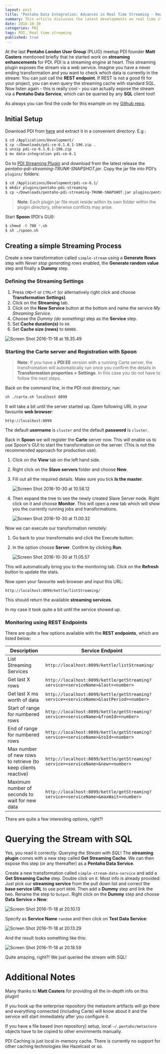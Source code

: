```yaml
---
layout: post
title: "Pentaho Data Integration: Advances in Real Time Streaming - Real Time SQL"
summary: This article discusses the latest developments on real time streaming with PDI
date: 2016-10-30
categories: PDI
tags: PDI, Real time streaming
published: true
---  
```


At the last **Pentaho London User Group** (PLUG) meetup PDI founder **Matt Casters** mentioned briefly that he started work on **streaming enhancements** for PDI. PDI is a streaming engine at heart. This streaming plugin exposes the stream via a web service. Imagine you have a never ending transformation and you want to check which data is currently in the stream: You can just call the **REST endpoint**. If REST is not a good fit for your project, you can even query the streaming cache with standard SQL. Now listen again - this is really cool - you can actually expose the stream via a **Pentaho Data Service**, which can be queried by any **SQL** client tool!

As always you can find the code for this example on my [Github repo](https://github.com/diethardsteiner/diethardsteiner.github.io/tree/master/sample-files/pdi/streaming-plugin).

## Initial Setup

Download PDI from [here](https://sourceforge.net/projects/pentaho/files/Data%20Integration/) and extract it in a convenient directory. E.g.:

```bash
$ cd /Applications/Development/
$ cp ~/Downloads/pdi-ce-6.1.0.1-196.zip .
$ unzip pdi-ce-6.1.0.1-196.zip
$ mv data-integration pdi-ce-6.1
```

Go to [PDI Streaming Plugin](https://github.com/mattcasters/pentaho-pdi-streaming/releases) and download from the latest release the *pentaho-pdi-streaming-TRUNK-SNAPSHOT.jar*. Copy the jar file into PDI's `plugins/` folders:

```bash
$ cd /Applications/Development/pdi-ce-6.1/
$ mkdir plugins/pentaho-pdi-streaming
$ cp ~/Downloads/pentaho-pdi-streaming-TRUNK-SNAPSHOT.jar plugins/pentaho-pdi-streaming
```
	
> **Note**: Each plugin jar file must reside within its own folder within the plugin directory, otherwise conflicts may arise.

Start **Spoon** (PDI's GUI):

```bash
$ chmod -R 700 *.sh
$ sh ./spoon.sh
```

## Creating a simple Streaming Process

Create a new transformation called `simple-stream` using a **Generate Rows** step with *Never stop generating rows* enabled, the **Generate random value** step and finally a **Dummy** step.

### Defining the Streaming Settings

1. Press `CMD+T` or `CTRL+T` (or alternatively right click and choose **Transformation Settings)**. 
2. Click on the **Streaming** tab. 
3. Click on the **New Service** button at the bottom and name the service *My Streaming Service*. 
4. Choose the *Dummy (do something)* step as the **Service** step.
5. Set **Cache duration(s)** to `60`.
6. Set **Cache size (rows)** to `60000`.

![Screen Shot 2016-11-18 at 19.35.49](/images/Screen%20Shot%202016-11-18%20at%2019.35.49.png)


### Starting the Carte server and Registration with Spoon

> **Note**: If you have a **PDI EE** version with a running Carte server, the transfromation will automatically run once you confirm the details in **Transformation properties > Settings**. In this case you do not have to follow the next steps.

Back on the command line, in the PDI root directory, run:

```bash
sh ./carte.sh localhost 8099
```

It will take a bit until the server started up. Open following URL in your favourite **web browser**:

```
http://localhost:8099
```

The default **username** is `cluster` and the default **password** is `cluster`.

Back in **Spoon** we will register the **Carte** server now. This will enable us to use Spoon's GUI to start the transformation on the server. (This is not the recommended approach for production use).

1. Click on the **View** tab on the left hand side.
2. Right click on the **Slave servers** folder and choose **New**.
3. Fill out all the required details. Make sure you tick **Is the master**.

	![Screen Shot 2016-10-30 at 10.58.12](/images/Screen%20Shot%202016-10-30%20at%2010.58.12.png)


4. Then expand the tree to see the newly created Slave Server node. Right click on it and choose **Monitor**. This will open a new tab which will show you the currently running jobs and transformations.

	![Screen Shot 2016-10-30 at 11.00.32](/images/Screen%20Shot%202016-10-30%20at%2011.00.32.png)

Now we can execute our transformation remotely:

1. Go back to your transformatio and click the Execute button.
2. In the option choose **Server**. Confirm by clicking **Run**.
	
	![Screen Shot 2016-10-30 at 11.05.57](/images/Screen%20Shot%202016-10-30%20at%2011.05.57.png)

	
This will automatically bring you to the monitoring tab. Click on the **Refresh** button to update the stats.

Now open your favourite web browser and input this URL:

```
http://localhost:8099/kettle/listStreaming/
```

This should return the available **streaming services**.

In my case it took quite a bit until the service showed up.


### Monitoring using REST Endpoints

There are quite a few options available with the **REST endpoints**, which are listed below:


Description | Service Endpoint
------------|-------------------
List Streaming Services | `http://localhost:8099/kettle/listStreaming/`
Get last X rows | `http://localhost:8099/kettle/getStreaming?service=<serviceName>&last=<number>`
Get last X ms worth of data | `http://localhost:8099/kettle/getStreaming?service=<serviceName>&lastPeriod=<number>`
Start of range for numbered rows | `http://localhost:8099/kettle/getStreaming?service=<serviceName>&fromId=<number>`
End of range for numbered rows | `http://localhost:8099/kettle/getStreaming?service=<serviceName>&toId=<number>`
Max number of new rows to retrieve (to keep clients reactive) | `http://localhost:8099/kettle/getStreaming?service=<serviceName>&new=<number>`
Maximum number of seconds to wait for new data | `http://localhost:8099/kettle/getStreaming?service=<serviceName>&maxWait=<number>`

There are quite a few interesting options, right?!

# Querying the Stream with SQL

Yes, you read it correctly: *Querying the Stream with SQL*! The **streaming plugin** comes with a new step called **Get Streaming Cache**. We can then expose this step (or any thereafter) as a **Pentaho Data Service**.

Create a new transformation called `simple-stream-data-service` and add a **Get Streaming Cache** step. Double click on it. Most info is already provided: Just pick our **streaming service** from the pull down list and correct the **base service URL** to use port `8099`. Then add a **Dummy** step and link the two. Rename the step to `Output`. Right click on the **Dummy** step and choose **Data Service > New**:

![Screen Shot 2016-11-18 at 20.10.13](/images/Screen%20Shot%202016-11-18%20at%2020.10.13.png)

Specify as **Service Name** `random` and then click on **Test Data Service**:

![Screen Shot 2016-11-18 at 20.13.29](/images/Screen%20Shot%202016-11-18%20at%2020.13.29.png)

And the result looks something like this:

![Screen Shot 2016-11-18 at 20.18.59](/images/Screen%20Shot%202016-11-18%20at%2020.18.59.png)

Quite amazing, right?! We just queried the stream with SQL!

# Additional Notes

Many thanks to **Matt Casters** for providing all the in-depth info on this plugin!

If you hook up the enterprise repository the metastore artifacts will go there and everything connected (including Carte) will know about it and the service will start immediately after you configure it.

If you have a file based (non repository) setup, local `~/.pentaho/metastore` objects have to be copied to other envirnments manually.

PDI Caching is just local in-memory cache. There is currently no support for other caching technologies like Hazelcast or so.


